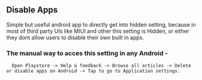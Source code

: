 ## Disable Apps
Simple but useful android app to directly get into hidden setting, because in most of third party UIs like MIUI and other this setting is Hidden, or either they dont allow users to disable their own built in apps.

### The manual way to acces this setting in any Android -
      
      Open Playstore -> Help & feedback -> Browse all articles -> Delete or disable apps on Android -> Tap to go to Application settings.
